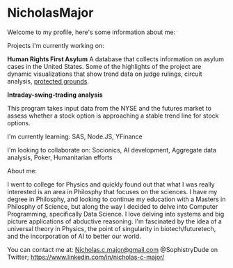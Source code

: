 # NicholasMajor
Welcome to my profile, here's some information about me:

Projects I'm currently working on: 

**Human Rights First Asylum**
A database that collects information on asylum cases in the United States. Some of the highlights of the project are dynamic visualizations that show trend data on judge rulings, circuit analysis, [protected grounds](https://immigrationequality.org/asylum/asylum-manual/asylum-law-basics-2/asylum-law-basics-elements-of-asylum-law/ "ImmigrationInequality.org"). 

**Intraday-swing-trading analysis**

This program takes input data from the NYSE and the futures market to assess whether a stock option is approaching a stable trend line for stock options.

I'm currently learning: SAS, Node.JS, YFinance

I'm looking to collaborate on: Socionics, AI development, Aggregate data analysis, Poker, Humanitarian efforts

About me:

I went to college for Physics and quickly found out that what I was really interested is an area in Philosphy that focuses on the sciences. I have my degree in Philosphy, and looking to continue my education with a Masters in Philosphy of Science, but along the way I decided to delve into Computer Programming, specifically Data Science. I love delving into systems and big picture applications of abductive reasoning. I'm fascinated by the idea of a universal theory in Physics, the point of singularity in biotech/futuretech, and the incorporation of AI to better our world. 

You can contact me at: 
[Nicholas.c.major@gmail.com](mailto:nicholas.c.major@gmail.com)
@SophistryDude on Twitter;
<https://www.linkedin.com/in/nicholas-c-major/>
